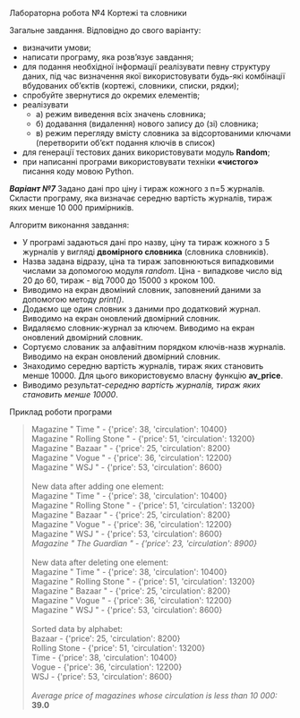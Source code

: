 Лабораторна робота №4
Кортежі та cловники

Загальне завдання.
Відповідно до свого варіанту:
- визначити умови;
- написати програму, яка розв’язує завдання;
- для подання необхідної інформації реалізувати певну структуру даних, під час визначення якої використовувати будь-які 
  комбінації вбудованих об’єктів (кортежі, словники, списки, рядки);
- спробуйте звернутися до окремих елементів;
- реалізувати 
  - a) режим виведення всіх значень словника;
  - б) додавання (видалення) нового запису до (зі) словника;
  - в) режим перегляду вмісту словника за відсортованими ключами (перетворити об’єкт подання ключів в список)
- для генерації тестових даних використовувати модуль **Random**;
- при написанні програми використовувати техніки **«чистого»** писання коду мовою Python.


***Варіант №7***
Задано дані про ціну і тираж кожного з n=5 журналів. Скласти програму, яка визначає середню вартість журналів, тираж 
яких менше 10 000 примірників.

Алгоритм виконання завдання:
- У програмі задаються дані про назву, ціну та тираж кожного з 5 журналів у вигляді **двомірного словника**
  (словника словників).
- Назва задана відразу, ціна та тираж заповнюються випадковими числами за допомогою модуля *random*. Ціна - випадкове 
  число від 20 до 60, тираж - від 7000 до 15000 з кроком 100.
- Виводимо на екран двоміний словник, заповнений даними за допомогою методу *print()*.
- Додаємо ще один словник з даними про додатковий журнал. Виводимо на екран оновлений двомірний словник.
- Видаляємо словник-журнал за ключем. Виводимо на екран оновлений двомірний словник. 
- Сортуємо слованик за алфавітним порядком ключів-назв журналів. Виводимо на екран оновлений двомірний словник.
- Знаходимо середню вартість журналів, тираж яких становить менше 10000. Для цього використовуємо власну функцію
  **av_price**.
- Виводимо результат-*середню вартість журналів, тираж яких становить менше 10000*.

Приклад роботи програми
> Magazine " Time " -  {'price': 38, 'circulation': 10400} <br>
> Magazine " Rolling Stone " -  {'price': 51, 'circulation': 13200} <br>
> Magazine " Bazaar " -  {'price': 25, 'circulation': 8200} <br>
> Magazine " Vogue " -  {'price': 36, 'circulation': 12200} <br>
> Magazine " WSJ " -  {'price': 53, 'circulation': 8600} <br><br>
> New data after adding one element:  <br> 
> Magazine " Time " -  {'price': 38, 'circulation': 10400} <br>
> Magazine " Rolling Stone " -  {'price': 51, 'circulation': 13200} <br>
> Magazine " Bazaar " -  {'price': 25, 'circulation': 8200} <br>
> Magazine " Vogue " -  {'price': 36, 'circulation': 12200} <br>
> Magazine " WSJ " -  {'price': 53, 'circulation': 8600} <br>
> *Magazine " The Guardian " -  {'price': 23, 'circulation': 8900} <br><br>*
> New data after deleting one element: <br>
> Magazine " Time " -  {'price': 38, 'circulation': 10400} <br>
> Magazine " Rolling Stone " -  {'price': 51, 'circulation': 13200} <br>
> Magazine " Bazaar " -  {'price': 25, 'circulation': 8200} <br>
> Magazine " Vogue " -  {'price': 36, 'circulation': 12200} <br>
> Magazine " WSJ " -  {'price': 53, 'circulation': 8600} <br><br>
> Sorted data by alphabet: <br>
> Bazaar - {'price': 25, 'circulation': 8200} <br>
> Rolling Stone - {'price': 51, 'circulation': 13200} <br>
> Time - {'price': 38, 'circulation': 10400} <br>
> Vogue - {'price': 36, 'circulation': 12200} <br>
> WSJ - {'price': 53, 'circulation': 8600} <br><br>
> *Average price of magazines whose circulation is less than 10 000:* <br>
> **39.0** <br>
